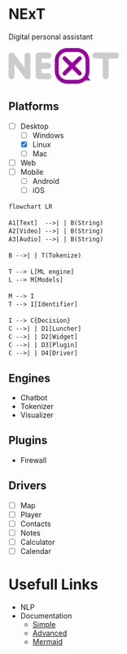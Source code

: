 # NExT
Digital personal assistant

![](./assets/logo.png)

## Platforms
- [ ] Desktop
  - [ ] Windows
  - [x] Linux
  - [ ] Mac
- [ ] Web
- [ ] Mobile
  - [ ] Android
  - [ ] iOS

```mermaid
flowchart LR

A1[Text]  -->| | B(String)
A2[Video] -->| | B(String)
A3[Audio] -->| | B(String)

B -->| | T(Tokenize)

T --> L[ML engine]
L --> M[Models]

M --> I
T --> I[Identifier]

I --> C{Decision}
C -->| | D1[Luncher]
C -->| | D2[Widget]
C -->| | D3[Plugin]
C -->| | D4[Driver]
```

## Engines
  - Chatbot
  - Tokenizer
  - Visualizer

## Plugins
  - Firewall

## Drivers 
  - [ ] Map
  - [ ] Player
  - [ ] Contacts
  - [ ] Notes
  - [ ] Calculator
  - [ ] Calendar

# Usefull Links
  - NLP
  - Documentation
    - [Simple](https://docs.github.com/en/get-started/writing-on-github/getting-started-with-writing-and-formatting-on-github/basic-writing-and-formatting-syntax)
    - [Advanced](https://docs.github.com/en/get-started/writing-on-github/working-with-advanced-formatting/organizing-information-with-tables)
    - [Mermaid](https://github.com/mermaid-js/mermaid)
